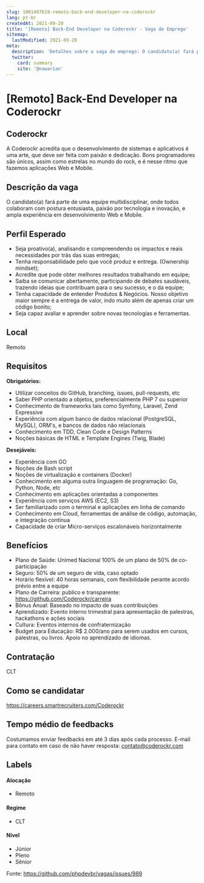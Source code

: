 ```yaml
---
slug: 1001497619-remoto-back-end-developer-na-coderockr
lang: pt-br
createdAt: 2021-09-20
title: '[Remoto] Back-End Developer na Coderockr - Vaga de Emprego'
sitemap:
  lastModified: 2021-09-20
meta:
  description: 'Detalhes sobre a vaga de emprego: O candidato(a) fará parte de uma equipe multidisciplinar, onde todos colaboram com postura entusiasta, paixão por tecnologia e inovação, e ampla experiência em desenvolvimento Web e Mobile.'
  twitter:
    card: summary
    site: '@nawarian'
---
```


# [Remoto] Back-End Developer na Coderockr

## Coderockr
A Coderockr acredita que o desenvolvimento de sistemas e aplicativos é uma arte, que deve ser feita com paixão e dedicação. Bons programadores são únicos, assim como estrelas no mundo do rock, e é nesse ritmo que fazemos aplicações Web e Mobile.

## Descrição da vaga

O candidato(a) fará parte de uma equipe multidisciplinar, onde todos colaboram com postura entusiasta, paixão por tecnologia e inovação, e ampla experiência em desenvolvimento Web e Mobile.

## Perfil Esperado
- Seja proativo(a), analisando e compreendendo os impactos e reais necessidades por trás das suas entregas;
- Tenha responsabilidade pelo que você produz e entrega. (Ownership mindset);
- Acredite que pode obter melhores resultados trabalhando em equipe;
- Saiba se comunicar abertamente, participando de debates saudáveis, trazendo ideias que contribuam para o seu sucesso, e o da equipe;
- Tenha capacidade de entender Produtos & Negócios. Nosso objetivo maior sempre é a entrega de valor, indo muito além de apenas criar um código bonito;
- Seja capaz avaliar e aprender sobre novas tecnologias e ferramentas.

## Local
Remoto

## Requisitos

**Obrigatórios:**
- Utilizar conceitos do GitHub, branching, issues, pull-requests, etc
- Saber PHP orientado a objetos, preferencialmente PHP 7 ou superior
- Conhecimento de frameworks tais como Symfony, Laravel, Zend Expressive
- Experiência com algum banco de dados relacional (PostgreSQL, MySQL), ORM's, e bancos de dados não relacionais
- Conhecimento em TDD, Clean Code e Design Patterns
- Noções básicas de HTML e Template Engines (Twig, Blade)

**Desejáveis:**
- Experiência com GO
- Noções de Bash script
- Noções de virtualização e containers (Docker)
- Conhecimento em alguma outra linguagem de programação: Go, Python, Node, etc
- Conhecimento em aplicações orientadas a componentes
- Experiência com serviços AWS (EC2, S3)
- Ser familiarizado com o terminal e aplicações em linha de comando
- Conhecimento em Cloud, ferramentas de análise de código, automação, e integração contínua
- Capacidade de criar Micro-serviços escalonáveis horizontalmente

## Benefícios

- Plano de Saúde: Unimed Nacional 100% de um plano de 50% de co-participação
- Seguro: 50% de um seguro de vida, caso optado
- Horário flexível: 40 horas semanais, com flexibilidade perante acordo prévio entre a equipe
- Plano de Carreira: publico e transparente: https://github.com/Coderockr/carreira
- Bônus Anual: Baseado no impacto de suas contribuições
- Aprendizado: Evento interno trimestral para apresentação de palestras, hackathons e ações sociais
- Cultura: Eventos internos de confraternização
-  Budget para Educação: R$ 2.000/ano para serem usados em cursos, palestras, ou livros. Apoio no aprendizado de idiomas.

## Contratação

CLT

## Como se candidatar

https://careers.smartrecruiters.com/Coderockr

## Tempo médio de feedbacks

Costumamos enviar feedbacks em até 3 dias após cada processo.
E-mail para contato em caso de não haver resposta: contato@coderockr.com

## Labels

#### Alocação
- Remoto

#### Regime
- CLT

#### Nível
- Júnior
- Pleno
- Sênior




Fonte: https://github.com/phpdevbr/vagas/issues/989